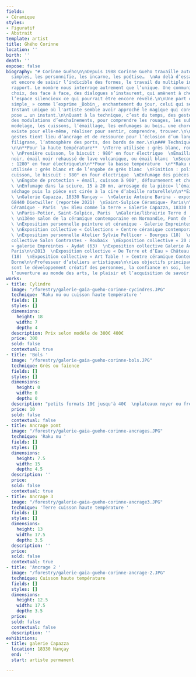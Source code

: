 ```yaml
---
fields:
- Céramique
styles:
- Figuratif
- Abstrait
template: artist
title: Ghého Corinne
location: ''
birth: ''
death: ''
expose: false
biography: "# Corinne Guého\n\nDepuis 1988 Corinne Gueho travaille autour de formes
  simples, les personnifie, les incarne, les poétise…  \nAu delà d’essayer encore
  et encore de saisir l’indicible des formes, le travail du multiple induit un autre
  rapport. Le nombre nous interroge autrement que l’unique. Une communication, des
  choix, des face à face, des dialogues s’instaurent, qui amènent à chercher dans
  l’espace silencieux ce qui pourrait être encore révélé.\n\nUne part de « _l’enchantement
  simple_ » comme l’exprime _Bobin_, enchantement du jour, celui qui se donne ou pas.
  Instant unique où l'artiste semble avoir approché le magique qui consolide, et la
  pose … un instant.\n\nQuant à la technique, c’est du temps, des gestes répétés,
  des modulations d’enchaînements, pour comprendre les rouages, les subtilités. Le
  modelage, les cuissons, l’émaillage, les enfumages au bois… une chorégraphie qui
  existe pour elle-même, réaliser pour sentir, comprendre, trouver.\n\nSe saisir des
  gestes tient lieu d’ancrage et de ressource pour l’éclosion d’un langage personnel.\n\nEn
  filigrane, l’atmosphère des ports, des bords de mer.\n\n### Techniques de cuisson
  \n\n**Pour la haute température**  \nTerre utilisée : grès blanc, roux, ou noir
  \ \nPremière cuisson, le biscuit : 980° en four électrique  \nÉmaillage : émail
  noir, émail noir rehaussé de lave volcanique, ou émail blanc  \nSeconde cuisson
  : 1280° en four électrique\n\n**Pour la basse température  \n**Raku nu  \nTerre
  utilisée : grès blanc et de l’engobe de grès blanc  \nFinition : polissage  \nPremière
  cuisson, le biscuit : 980° en four électrique  \nEnfumage des pièces en cuve à gaz
  \ \nEngobe de protection + émail, cuisson à 900°, défournement et choc thermique
  \ \nEnfumage dans la sciure, 15 à 20 mn, arrosage de la pièce= l’émail saute  \nNettoyage
  séchage puis la pièce est cirée à la cire d’abeille naturelle\n\n**Expositions**\n\n2020
  \ \nGalerie Capazza, 18330 Nançay –  \nGalerie Antoine Barina - exposition personnelle–
  68440 Dietwiller (reportée 2021)  \nSaint-Sulpice Céramique- Paris\n\n2019  \nSaint-Sulpice
  Céramique - Paris  \n« Bleu comme la terre » Galerie Capazza, 18330 Nançay\n\n2018
  \ \nParis-Potier, Saint-Sulpice, Paris  \nGalerie/librairie Terre d ‘Aligre, Paris
  \ \n13ème salon de la céramique contemporaine en Normandie, Pont de l’Arche (17)\n\n2016
  \ \nExposition personnelle peinture et céramique - Galerie Empreintes - Aydat (63)
  \ \nExposition collective « Collections » Centre céramique contemporaine de La Borne\n\n2015
  \ \nExposition personnelle Atelier Sylvie Pellicer - Bourges (18)  \nExposition
  collective Salon Contrastes - Roubaix  \nExposition collective « 20 ans d’Empreintes
  » galerie Empreintes - Aydat (63)  \nExposition collective Galerie AccroTerre -
  Paris\n\n2013  \nExposition collective « De Terre et d’Eau » Château d’eau de Bourges
  (18)  \nExposition collective « Art Table ! » Centre céramique Contemporaine, La
  Borne\n\nProfesseur d’ateliers artistiques\n\nLes objectifs principaux de ces ateliers
  sont le développement créatif des personnes, la confiance en soi, les échanges et
  l’ouverture au monde des arts, le plaisir et l’acquisition de savoir et savoir-faire."
works:
- title: Cylindre
  image: "/forestry/galerie-gaia-gueho-corinne-cycindres.JPG"
  technique: 'Raku nu ou cuisson haute température '
  fields: []
  styles: []
  dimensions:
    height: 18
    width: 7
    depth: 4
  description: Prix selon modèle de 300€ 400€
  price: 300
  sold: false
  contextual: true
- title: 'Bols '
  image: "/forestry/galerie-gaia-gueho-corinne-bols.JPG"
  technique: Grés ou faience
  fields: []
  styles: []
  dimensions:
    height: 0
    width: 0
    depth: 0
  description: "petits formats 10€ jusqu'à 40€  \nplateaux noyer ou fresnes 20€"
  price: 10
  sold: false
  contextual: false
- title: Ancrage pont
  image: "/forestry/galerie-gaia-gueho-corinne-ancrages.JPG"
  technique: 'Raku nu '
  fields: []
  styles: []
  dimensions:
    height: 7.5
    width: 15
    depth: 4.5
  description: ''
  price: 
  sold: false
  contextual: true
- title: Ancrage 3
  image: "/forestry/galerie-gaia-gueho-corinne-ancrage3.JPG"
  technique: 'Terre cuisson haute température '
  fields: []
  styles: []
  dimensions:
    height: 13
    width: 17.5
    depth: 3.5
  description: ''
  price: 
  sold: false
  contextual: true
- title: 'Ancrage 2 '
  image: "/forestry/galerie-gaia-gueho-corinne-ancrage-2.JPG"
  technique: Cuisson haute température
  fields: []
  styles: []
  dimensions:
    height: 12.5
    width: 17.5
    depth: 3.5
  price: 
  sold: false
  contextual: false
  description: ''
exhibitions:
- title: galerie Capazza
  location: 18330 Nançay
  end: ''
  start: artiste permanent

---
```

